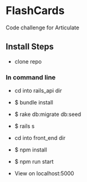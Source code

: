 # FlashCards
Code challenge for Articulate

## Install Steps
- clone repo 

### In command line
 - cd into rails_api dir
 - $ bundle install
 - $ rake db:migrate db:seed
 - $ rails s
 
 - cd into front_end dir
 - $ npm install
 - $ npm run start
 
 - View on localhost:5000
